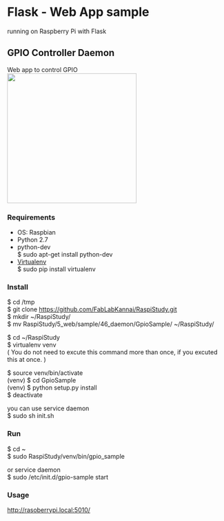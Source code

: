 # Flask - Web App sample

running on Raspberry Pi with Flask <br/>

## GPIO Controller Daemon
Web app to control GPIO <br/>
<img src="https://github.com/FabLabKannai/RaspiStudy/blob/master/5_web/docs/46_deamon.png" width="300" /> <br/>

### Requirements
- OS: Raspbian <br/>
- Python 2.7 <br/>
- python-dev <br/>
$ sudo apt-get install python-dev <br/>
- [Virtualenv](https://virtualenv.readthedocs.org/en/latest/) <br/>
$ sudo pip install virtualenv <br/>

### Install
$ cd /tmp<br/>
$ git clone https://github.com/FabLabKannai/RaspiStudy.git <br/>
$ mkdir ~/RaspiStudy/ <br/>
$ mv RaspiStudy/5_web/sample/46_daemon/GpioSample/ ~/RaspiStudy/ <br/>

$ cd ~/RaspiStudy <br/>
$ virtualenv venv <br/>
( You do not need to excute this command more than once, if you excuted this at once. ) <br/>

$ source venv/bin/activate <br/>
(venv) $ cd GpioSample <br/>
(venv) $ python setup.py install <br/>
$ deactivate <br/>

you can use service daemon <br/>
$ sudo sh init.sh <br/>

### Run
$ cd ~<br/>
$ sudo RaspiStudy/venv/bin/gpio_sample <br/>

or service daemon <br/>
$ sudo /etc/init.d/gpio-sample start <br/>

### Usage
http://rasoberrypi.local:5010/ <br/>
